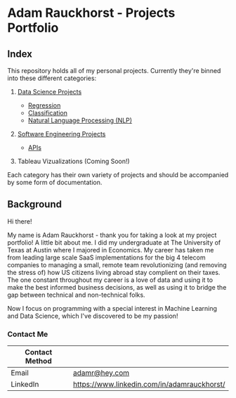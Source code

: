 # Adam Rauckhorst - Projects Portfolio

## Index

This repository holds all of my personal projects. Currently they're binned into these different categories:

1. [Data Science Projects]()
    - [Regression]()
    - [Classification]()
    - [Natural Language Processing (NLP)]()
   
2. [Software Engineering Projects]()
    - [APIs]()
    
3. Tableau Vizualizations (Coming Soon!)

Each category has their own variety of projects and should be accompanied by some form of documentation. 

## Background

Hi there!

My name is Adam Rauckhorst - thank you for taking a look at my project portfolio! A little bit about me. I did my undergraduate at The University of Texas at Austin where I majored in Economics. My career has taken me from leading large scale SaaS implementations for the big 4 telecom companies to managing a small, remote team revolutionizing (and removing the stress of) how US citizens living abroad stay complient on their taxes. The one constant throughout my career is a love of data and using it to make the best informed business decisions, as well as using it to bridge the gap between technical and non-technical folks.

Now I focus on programming with a special interest in Machine Learning and Data Science, which I've discovered to be my passion!

### Contact Me

| Contact Method |  |
| --- | --- |
| Email | adamr@hey.com |
| LinkedIn | https://www.linkedin.com/in/adamrauckhorst/ |

